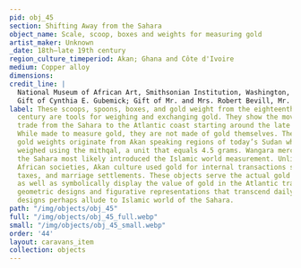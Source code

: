 ```yaml
---
pid: obj_45
section: Shifting Away from the Sahara
object_name: Scale, scoop, boxes and weights for measuring gold
artist_maker: Unknown
_date: 18th–late 19th century
region_culture_timeperiod: Akan; Ghana and Côte d'Ivoire
medium: Copper alloy
dimensions: 
credit_line: |
  National Museum of African Art, Smithsonian Institution, Washington, DC
  Gift of Cynthia E. Gubemick; Gift of Mr. and Mrs. Robert Bevill, Mr. and Mrs. Alan Bresler, Mr. and Mrs. Gilbert Shulman; Bequest of Eliot Elisofon
label: These scoops, spoons, boxes, and gold weight from the eighteenth and late nineteenth
  century are tools for weighing and exchanging gold. They show the movement of gold
  trade from the Sahara to the Atlantic coast starting around the late fifteenth century.
  While made to measure gold, they are not made of gold themselves. These copper alloy
  gold weights originate from Akan speaking regions of today’s Sudan where gold was
  weighed using the mithqal, a unit that equals 4.5 grams. Wangara merchants from
  the Sahara most likely introduced the Islamic world measurement. Unlike other West
  African societies, Akan culture used gold for internal transactions such as food,
  taxes, and marriage settlements. These objects serve the actual gold processing
  as well as symbolically display the value of gold in the Atlantic trade with their
  geometric designs and figurative representations that transcend daily use. Such
  designs perhaps allude to Islamic world of the Sahara.
path: "/img/objects/obj_45"
full: "/img/objects/obj_45_full.webp"
small: "/img/objects/obj_45_small.webp"
order: '44'
layout: caravans_item
collection: objects
---
```

